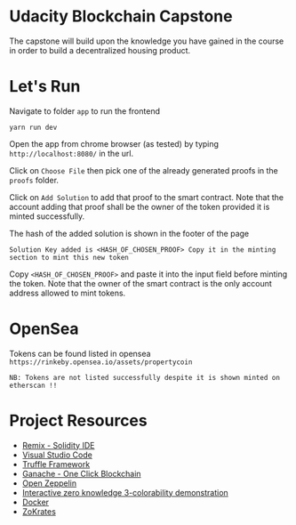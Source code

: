 # Udacity Blockchain Capstone

The capstone will build upon the knowledge you have gained in the course in order to build a decentralized housing product. 

# Let's Run
Navigate to folder `app` to run the frontend
```
yarn run dev
```
Open the app from chrome browser (as tested) by typing `http://localhost:8080/` in the url.

Click on `Choose File` then pick one of the already generated proofs in the `proofs` folder.

Click on `Add Solution` to add that proof to the smart contract. Note that the account adding that proof shall be the owner of the token provided it is minted successfully.

The hash of the added solution is shown in the footer of the page
```
Solution Key added is <HASH_OF_CHOSEN_PROOF> Copy it in the minting section to mint this new token
```
Copy `<HASH_OF_CHOSEN_PROOF>` and paste it into the input field before minting the token. Note that the owner of the smart contract is the only account address allowed to mint tokens.

# OpenSea

Tokens can be found listed in opensea `https://rinkeby.opensea.io/assets/propertycoin`

`NB: Tokens are not listed successfully despite it is shown minted on etherscan !!`

# Project Resources

* [Remix - Solidity IDE](https://remix.ethereum.org/)
* [Visual Studio Code](https://code.visualstudio.com/)
* [Truffle Framework](https://truffleframework.com/)
* [Ganache - One Click Blockchain](https://truffleframework.com/ganache)
* [Open Zeppelin ](https://openzeppelin.org/)
* [Interactive zero knowledge 3-colorability demonstration](http://web.mit.edu/~ezyang/Public/graph/svg.html)
* [Docker](https://docs.docker.com/install/)
* [ZoKrates](https://github.com/Zokrates/ZoKrates)
